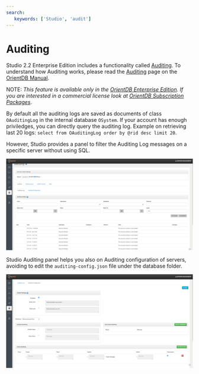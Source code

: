 ```yaml
---
search:
   keywords: ['Studio', 'audit']
---
```


# Auditing

Studio 2.2 Enterprise Edition includes a functionality called [Auditing](Auditing.md). To understand how Auditing works, please read the [Auditing](https://github.com/orientechnologies/orientdb-docs/blob/master/Auditing.md) page on the [OrientDB Manual](http://orientdb.com/docs/last/index.html).

NOTE: _This feature is available only in the [OrientDB Enterprise Edition](http://orientdb.com/orientdb-enterprise). If you are interested in a commercial license look at [OrientDB Subscription Packages](http://orientdb.com/support)_.

By default all the auditing logs are saved as documents of class `OAuditingLog` in the internal database `OSystem`. If your account has enough priviledges, you can directly query the auditing log. Example on retrieving last 20 logs: `select from OAuditingLog order by @rid desc limit 20`. 

However, Studio provides a panel to filter the Auditing Log messages on a specific server without using SQL.

![](images/studio-auditing-log.png)

Studio Auditing panel helps you also on Auditing configuration of servers, avoiding to edit the `auditing-config.json` file under the database folder.

![](images/studio-auditing-configuration.png)



